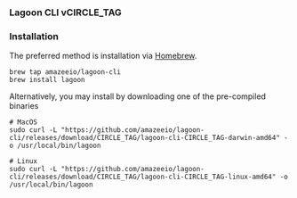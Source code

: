 ### Lagoon CLI vCIRCLE_TAG

### Installation

The preferred method is installation via [Homebrew](https://brew.sh/).
```
brew tap amazeeio/lagoon-cli
brew install lagoon
```

Alternatively, you may install by downloading one of the pre-compiled binaries
```
# MacOS
sudo curl -L "https://github.com/amazeeio/lagoon-cli/releases/download/CIRCLE_TAG/lagoon-cli-CIRCLE_TAG-darwin-amd64" -o /usr/local/bin/lagoon

# Linux
sudo curl -L "https://github.com/amazeeio/lagoon-cli/releases/download/CIRCLE_TAG/lagoon-cli-CIRCLE_TAG-linux-amd64" -o /usr/local/bin/lagoon
```